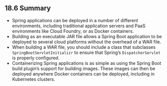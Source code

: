 ## 18.6 Summary

* Spring applications can be deployed in a number of different environments, including traditional application servers and PaaS environments like Cloud Foundry, or as Docker containers.
* Building as an executable JAR file allows a Spring Boot application to be deployed to several cloud platforms without the overhead of a WAR file.
* When building a WAR file, you should include a class that subclasses `SpringBootServletInitializr` to ensure that Spring’s `DispatcherServlet` is properly configured.
* Containerizing Spring applications is as simple as using the Spring Boot build plugin’s support for building images. These images can then be deployed anywhere Docker containers can be deployed, including in Kubernetes clusters.